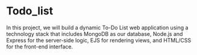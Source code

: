 # Todo_list
In this project, we will build a dynamic To-Do List web application using a technology stack that includes MongoDB as our database, Node.js and Express for the server-side logic, EJS for rendering views, and HTML/CSS for the front-end interface.
